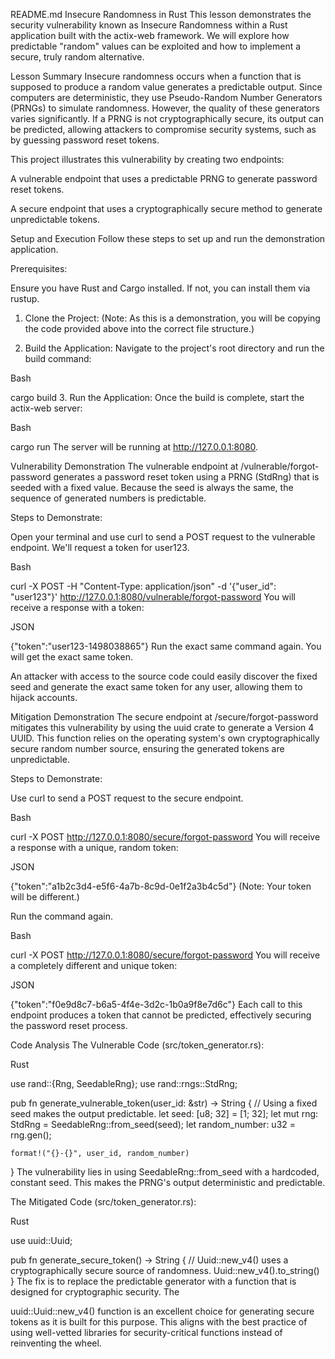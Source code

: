 README.md
Insecure Randomness in Rust
This lesson demonstrates the security vulnerability known as Insecure Randomness within a Rust application built with the actix-web framework. We will explore how predictable "random" values can be exploited and how to implement a secure, truly random alternative.

Lesson Summary
Insecure randomness occurs when a function that is supposed to produce a random value generates a predictable output. Since computers are deterministic, they use Pseudo-Random Number Generators (PRNGs) to simulate randomness. However, the quality of these generators varies significantly. If a PRNG is not cryptographically secure, its output can be predicted, allowing attackers to compromise security systems, such as by guessing password reset tokens. 

This project illustrates this vulnerability by creating two endpoints:

A vulnerable endpoint that uses a predictable PRNG to generate password reset tokens.

A secure endpoint that uses a cryptographically secure method to generate unpredictable tokens.

Setup and Execution
Follow these steps to set up and run the demonstration application.

Prerequisites:

Ensure you have Rust and Cargo installed. If not, you can install them via rustup.

1. Clone the Project:
(Note: As this is a demonstration, you will be copying the code provided above into the correct file structure.)

2. Build the Application:
Navigate to the project's root directory and run the build command:

Bash

cargo build
3. Run the Application:
Once the build is complete, start the actix-web server:

Bash

cargo run
The server will be running at http://127.0.0.1:8080.

Vulnerability Demonstration
The vulnerable endpoint at /vulnerable/forgot-password generates a password reset token using a PRNG (StdRng) that is seeded with a fixed value. Because the seed is always the same, the sequence of generated numbers is predictable.

Steps to Demonstrate:

Open your terminal and use curl to send a POST request to the vulnerable endpoint. We'll request a token for user123.

Bash

curl -X POST -H "Content-Type: application/json" -d '{"user_id": "user123"}' http://127.0.0.1:8080/vulnerable/forgot-password
You will receive a response with a token:

JSON

{"token":"user123-1498038865"}
Run the exact same command again. You will get the exact same token.

An attacker with access to the source code could easily discover the fixed seed and generate the exact same token for any user, allowing them to hijack accounts.

Mitigation Demonstration
The secure endpoint at /secure/forgot-password mitigates this vulnerability by using the uuid crate to generate a Version 4 UUID. This function relies on the operating system's own cryptographically secure random number source, ensuring the generated tokens are unpredictable.

Steps to Demonstrate:

Use curl to send a POST request to the secure endpoint.

Bash

curl -X POST http://127.0.0.1:8080/secure/forgot-password
You will receive a response with a unique, random token:

JSON

{"token":"a1b2c3d4-e5f6-4a7b-8c9d-0e1f2a3b4c5d"}
(Note: Your token will be different.)

Run the command again.

Bash

curl -X POST http://127.0.0.1:8080/secure/forgot-password
You will receive a completely different and unique token:

JSON

{"token":"f0e9d8c7-b6a5-4f4e-3d2c-1b0a9f8e7d6c"}
Each call to this endpoint produces a token that cannot be predicted, effectively securing the password reset process.

Code Analysis
The Vulnerable Code (src/token_generator.rs):

Rust

use rand::{Rng, SeedableRng};
use rand::rngs::StdRng;

pub fn generate_vulnerable_token(user_id: &str) -> String {
    // Using a fixed seed makes the output predictable.
    let seed: [u8; 32] = [1; 32];
    let mut rng: StdRng = SeedableRng::from_seed(seed);
    let random_number: u32 = rng.gen();
    
    format!("{}-{}", user_id, random_number)
}
The vulnerability lies in using SeedableRng::from_seed with a hardcoded, constant seed. This makes the PRNG's output deterministic and predictable. 

The Mitigated Code (src/token_generator.rs):

Rust

use uuid::Uuid;

pub fn generate_secure_token() -> String {
    // Uuid::new_v4() uses a cryptographically secure source of randomness.
    Uuid::new_v4().to_string()
}
The fix is to replace the predictable generator with a function that is designed for cryptographic security. The 

uuid::Uuid::new_v4() function is an excellent choice for generating secure tokens as it is built for this purpose. This aligns with the best practice of using well-vetted libraries for security-critical functions instead of reinventing the wheel. 